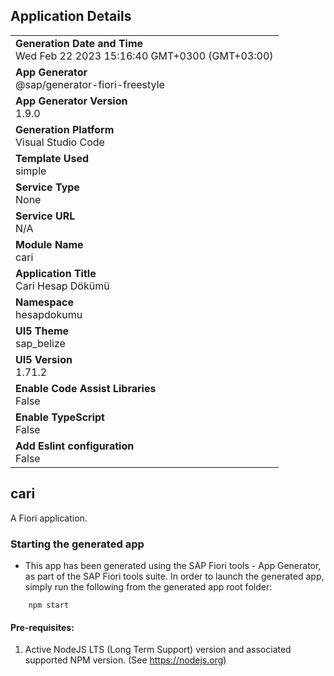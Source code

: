 ## Application Details
|               |
| ------------- |
|**Generation Date and Time**<br>Wed Feb 22 2023 15:16:40 GMT+0300 (GMT+03:00)|
|**App Generator**<br>@sap/generator-fiori-freestyle|
|**App Generator Version**<br>1.9.0|
|**Generation Platform**<br>Visual Studio Code|
|**Template Used**<br>simple|
|**Service Type**<br>None|
|**Service URL**<br>N/A
|**Module Name**<br>cari|
|**Application Title**<br>Cari Hesap Dökümü|
|**Namespace**<br>hesapdokumu|
|**UI5 Theme**<br>sap_belize|
|**UI5 Version**<br>1.71.2|
|**Enable Code Assist Libraries**<br>False|
|**Enable TypeScript**<br>False|
|**Add Eslint configuration**<br>False|

## cari

A Fiori application.

### Starting the generated app

-   This app has been generated using the SAP Fiori tools - App Generator, as part of the SAP Fiori tools suite.  In order to launch the generated app, simply run the following from the generated app root folder:

```
    npm start
```

#### Pre-requisites:

1. Active NodeJS LTS (Long Term Support) version and associated supported NPM version.  (See https://nodejs.org)


